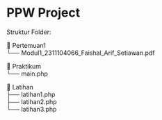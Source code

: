 # PPW Project

Struktur Folder:

📂 Pertemuan1  
 └── Modul1_2311104066_Faishal_Arif_Setiawan.pdf  

📂 Praktikum  
 └── main.php  

📂 Latihan  
 ├── latihan1.php  
 ├── latihan2.php  
 └── latihan3.php  


